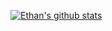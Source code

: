 [![Ethan's github stats](https://github-readme-stats.vercel.app/api?username=Etcor&count_private=true&show_icons=true&theme=synthwave&hide=stars,issues,contribs)](https://github.com/Etcor)

<!--
**Etcor/Etcor** is a ✨ _special_ ✨ repository because its `README.md` (this file) appears on your GitHub profile.

Here are some ideas to get you started:

- 🔭 I’m currently working on ...
- 🌱 I’m currently learning ...
- 👯 I’m looking to collaborate on ...
- 🤔 I’m looking for help with ...
- 💬 Ask me about ...
- 📫 How to reach me: ...
- 😄 Pronouns: ...
- ⚡ Fun fact: ...
-->
